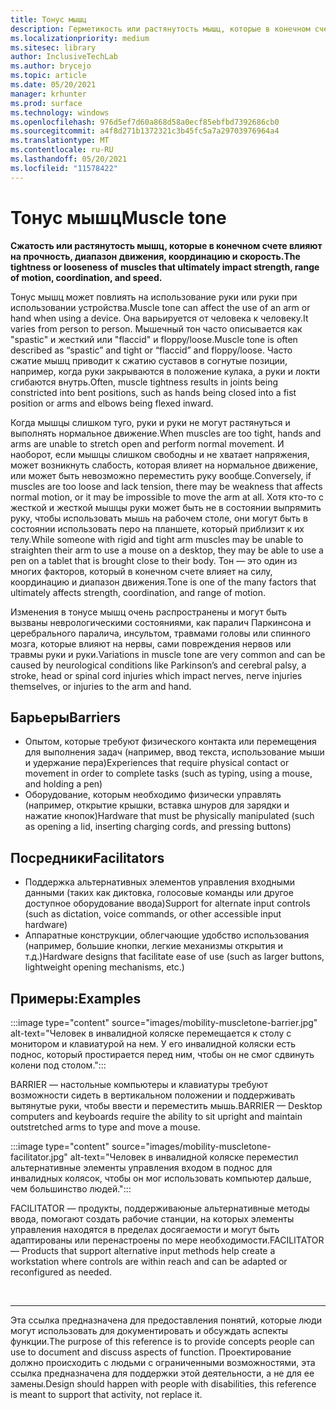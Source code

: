 ```yaml
---
title: Тонус мышц
description: Герметикость или растянутость мышц, которые в конечном счете влияют на силу, диапазон движения, координацию и скорость
ms.localizationpriority: medium
ms.sitesec: library
author: InclusiveTechLab
ms.author: brycejo
ms.topic: article
ms.date: 05/20/2021
manager: krhunter
ms.prod: surface
ms.technology: windows
ms.openlocfilehash: 976d5ef7d60a868d58a0ecf85ebfbd7392686cb0
ms.sourcegitcommit: a4f8d271b1372321c3b45fc5a7a29703976964a4
ms.translationtype: MT
ms.contentlocale: ru-RU
ms.lasthandoff: 05/20/2021
ms.locfileid: "11578422"
---
```

# <a name="muscle-tone"></a><span data-ttu-id="791a0-103">Тонус мышц</span><span class="sxs-lookup"><span data-stu-id="791a0-103">Muscle tone</span></span>

**<span data-ttu-id="791a0-104">Сжатость или растянутость мышц, которые в конечном счете влияют на прочность, диапазон движения, координацию и скорость.</span><span class="sxs-lookup"><span data-stu-id="791a0-104">The tightness or looseness of muscles that ultimately impact strength, range of motion, coordination, and speed.</span></span>**

<span data-ttu-id="791a0-105">Тонус мышц может повлиять на использование руки или руки при использовании устройства.</span><span class="sxs-lookup"><span data-stu-id="791a0-105">Muscle tone can affect the use of an arm or hand when using a device.</span></span> <span data-ttu-id="791a0-106">Она варьируется от человека к человеку.</span><span class="sxs-lookup"><span data-stu-id="791a0-106">It varies from person to person.</span></span> <span data-ttu-id="791a0-107">Мышечный тон часто описывается как "spastic" и жесткий или "flaccid" и floppy/loose.</span><span class="sxs-lookup"><span data-stu-id="791a0-107">Muscle tone is often described as “spastic” and tight or “flaccid” and floppy/loose.</span></span> <span data-ttu-id="791a0-108">Часто сжатие мышц приводит к сжатию суставов в согнутые позиции, например, когда руки закрываются в положение кулака, а руки и локти сгибаются внутрь.</span><span class="sxs-lookup"><span data-stu-id="791a0-108">Often, muscle tightness results in joints being constricted into bent positions, such as hands being closed into a fist position or arms and elbows being flexed inward.</span></span>

<span data-ttu-id="791a0-109">Когда мышцы слишком туго, руки и руки не могут растянуться и выполнять нормальное движение.</span><span class="sxs-lookup"><span data-stu-id="791a0-109">When muscles are too tight, hands and arms are unable to stretch open and perform normal movement.</span></span> <span data-ttu-id="791a0-110">И наоборот, если мышцы слишком свободны и не хватает напряжения, может возникнуть слабость, которая влияет на нормальное движение, или может быть невозможно переместить руку вообще.</span><span class="sxs-lookup"><span data-stu-id="791a0-110">Conversely, if muscles are too loose and lack tension, there may be weakness that affects normal motion, or it may be impossible to move the arm at all.</span></span> <span data-ttu-id="791a0-111">Хотя кто-то с жесткой и жесткой мышцы руки может быть не в состоянии выпрямить руку, чтобы использовать мышь на рабочем столе, они могут быть в состоянии использовать перо на планшете, который приблизит к их телу.</span><span class="sxs-lookup"><span data-stu-id="791a0-111">While someone with rigid and tight arm muscles may be unable to straighten their arm to use a mouse on a desktop, they may be able to use a pen on a tablet that is brought close to their body.</span></span> <span data-ttu-id="791a0-112">Тон — это один из многих факторов, который в конечном счете влияет на силу, координацию и диапазон движения.</span><span class="sxs-lookup"><span data-stu-id="791a0-112">Tone is one of the many factors that ultimately affects strength, coordination, and range of motion.</span></span>

<span data-ttu-id="791a0-113">Изменения в тонусе мышц очень распространены и могут быть вызваны неврологическими состояниями, как паралич Паркинсона и церебрального паралича, инсультом, травмами головы или спинного мозга, которые влияют на нервы, сами повреждения нервов или травмы руки и руки.</span><span class="sxs-lookup"><span data-stu-id="791a0-113">Variations in muscle tone are very common and can be caused by neurological conditions like Parkinson’s and cerebral palsy, a stroke, head or spinal cord injuries which impact nerves, nerve injuries themselves, or injuries to the arm and hand.</span></span>

## <a name="barriers"></a><span data-ttu-id="791a0-114">Барьеры</span><span class="sxs-lookup"><span data-stu-id="791a0-114">Barriers</span></span>
* <span data-ttu-id="791a0-115">Опытом, которые требуют физического контакта или перемещения для выполнения задач (например, ввод текста, использование мыши и удержание пера)</span><span class="sxs-lookup"><span data-stu-id="791a0-115">Experiences that require physical contact or movement in order to complete tasks (such as typing, using a mouse, and holding a pen)</span></span>
* <span data-ttu-id="791a0-116">Оборудование, которым необходимо физически управлять (например, открытие крышки, вставка шнуров для зарядки и нажатие кнопок)</span><span class="sxs-lookup"><span data-stu-id="791a0-116">Hardware that must be physically manipulated (such as opening a lid, inserting charging cords, and pressing buttons)</span></span>

## <a name="facilitators"></a><span data-ttu-id="791a0-117">Посредники</span><span class="sxs-lookup"><span data-stu-id="791a0-117">Facilitators</span></span>
* <span data-ttu-id="791a0-118">Поддержка альтернативных элементов управления входными данными (таких как диктовка, голосовые команды или другое доступное оборудование ввода)</span><span class="sxs-lookup"><span data-stu-id="791a0-118">Support for alternate input controls (such as dictation, voice commands, or other accessible input hardware)</span></span>
* <span data-ttu-id="791a0-119">Аппаратные конструкции, облегчающие удобство использования (например, большие кнопки, легкие механизмы открытия и т.д.)</span><span class="sxs-lookup"><span data-stu-id="791a0-119">Hardware designs that facilitate ease of use (such as larger buttons, lightweight opening mechanisms, etc.)</span></span>

## <a name="examples"></a><span data-ttu-id="791a0-120">Примеры:</span><span class="sxs-lookup"><span data-stu-id="791a0-120">Examples</span></span>

:::image type="content" source="images/mobility-muscletone-barrier.jpg" alt-text="Человек в инвалидной коляске перемещается к столу с монитором и клавиатурой на нем. У его инвалидной коляски есть поднос, который простирается перед ним, чтобы он не смог сдвинуть колени под столом.":::

<span data-ttu-id="791a0-123">BARRIER — настольные компьютеры и клавиатуры требуют возможности сидеть в вертикальном положении и поддерживать вытянутые руки, чтобы ввести и переместить мышь.</span><span class="sxs-lookup"><span data-stu-id="791a0-123">BARRIER — Desktop computers and keyboards require the ability to sit upright and maintain outstretched arms to type and move a mouse.</span></span>

:::image type="content" source="images/mobility-muscletone-facilitator.jpg" alt-text="Человек в инвалидной коляске переместил альтернативные элементы управления входом в поднос для инвалидных колясок, чтобы он мог использовать компьютер дальше, чем большинство людей.":::

<span data-ttu-id="791a0-125">FACILITATOR — продукты, поддерживаюные альтернативные методы ввода, помогают создать рабочие станции, на которых элементы управления находятся в пределах досягаемости и могут быть адаптированы или перенастроены по мере необходимости.</span><span class="sxs-lookup"><span data-stu-id="791a0-125">FACILITATOR — Products that support alternative input methods help create a workstation where controls are within reach and can be adapted or reconfigured as needed.</span></span>


&nbsp;

[comment]: # (Заявление footer)
___
<span data-ttu-id="791a0-127">Эта ссылка предназначена для предоставления понятий, которые люди могут использовать для документировать и обсуждать аспекты функции.</span><span class="sxs-lookup"><span data-stu-id="791a0-127">The purpose of this reference is to provide concepts people can use to document and discuss aspects of function.</span></span> <span data-ttu-id="791a0-128">Проектирование должно происходить с людьми с ограниченными возможностями, эта ссылка предназначена для поддержки этой деятельности, а не для ее замены.</span><span class="sxs-lookup"><span data-stu-id="791a0-128">Design should happen with people with disabilities, this reference is meant to support that activity, not replace it.</span></span> 